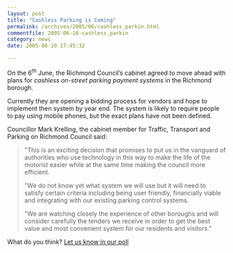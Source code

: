 ```yaml
---
layout: post
title: "Cashless Parking is Coming"
permalink: /archives/2005/06/cashless_parkin.html
commentfile: 2005-06-10-cashless_parkin
category: news
date: 2005-06-10 17:45:32

---
```


On the 6<sup>th</sup> June, the Richmond Council’s cabinet agreed to move ahead with plans for *cashless on-street parking payment systems* in the Richmond borough.

Currently they are opening a bidding process for vendors and hope to implement then system by year end. The system is likely to require people to pay using mobile phones, but the exact plans have not been defined.

Councillor Mark Krelling, the cabinet member for Traffic, Transport and Parking on Richmond Council said:

> "This is an exciting decision that promises to put us in the vanguard of authorities who use technology in this way to make the life of the motorist easier while at the same time making the council more efficient.
> 
>  "We do not know yet what system we will use but it will need to satisfy certain criteria including being user friendly, financially viable and integrating with our existing parking control systems.
> 
>  "We are watching closely the experience of other boroughs and will consider carefully the tenders we receive in order to get the best value and most convenient system for our residents and visitors."
> 
 What do you think? [Let us know in our poll](/cgi-bin/poll.cgi?pollname=cashlessparking)
